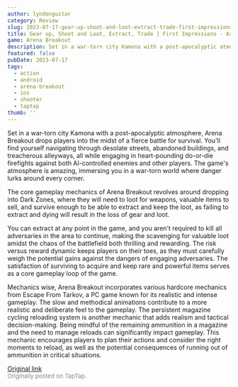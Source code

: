 ```yaml
---
author: lyndonguitar
category: Review
slug: 2023-07-17-gear-up-shoot-and-loot-extract-trade-first-impressions-arena-breakout
title: Gear up, Shoot and Loot, Extract, Trade | First Impressions - Arena Breakout
game: Arena Breakout
description: Set in a war-torn city Kamona with a post-apocalyptic atmosphere, Arena Breakout drops players into the midst of a fierce battle for survival. You'll find yourself navigating through desolate streets, abandoned buildings, and treacherous alleyways, all while engaging in heart-pounding do-or-die firefights against both AI-controlled enemies and other players. The game's atmosphere is amazing, immersing you in a war-torn world where danger lurks around every corner.
featured: false
pubDate: 2023-07-17
tags:
  - action
  - android
  - arena-breakout
  - ios
  - shooter
  - taptap
thumb: ''
---
```


Set in a war-torn city Kamona with a post-apocalyptic atmosphere, Arena Breakout drops players into the midst of a fierce battle for survival. You'll find yourself navigating through desolate streets, abandoned buildings, and treacherous alleyways, all while engaging in heart-pounding do-or-die firefights against both AI-controlled enemies and other players. The game's atmosphere is amazing, immersing you in a war-torn world where danger lurks around every corner.

The core gameplay mechanics of Arena Breakout revolves around dropping into Dark Zones, where they will need to loot for weapons, valuable items to sell, and survive enough to be able to extract and keep the loot, as failing to extract and dying will result in the loss of gear and loot.

You can extract at any point in the game, and you aren’t required to kill all adversaries in the area to continue, making the scavenging for valuable loot amidst the chaos of the battlefield both thrilling and rewarding. The risk versus reward dynamic keeps players on their toes, as they must carefully weigh the potential gains against the dangers of engaging adversaries. The satisfaction of surviving to acquire and keep rare and powerful items serves as a core gameplay loop of the game.

Mechanics wise, Arena Breakout incorporates various hardcore mechanics from Escape From Tarkov, a PC game known for its realistic and intense gameplay. The slow and methodical animations contribute to a more realistic and deliberate feel to the gameplay. The persistent magazine cycling reloading system is another mechanic that adds realism and tactical decision-making. Being mindful of the remaining ammunition in a magazine and the need to manage reloads can significantly impact gameplay. This mechanic encourages players to plan their actions and consider the right moments to reload, as well as the potential consequences of running out of ammunition in critical situations.

[Original link](https://m.taptap.io/post/6013625?share_id=e89ce6986f13&utm_medium=share&utm_source=discord)<br><span style="font-size: 0.95em; color: #888;">Originally posted on TapTap.</span>